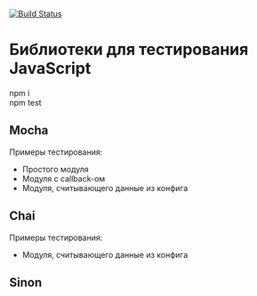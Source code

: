[![Build Status](https://travis-ci.com/p-12s/js.svg?branch=master)](https://travis-ci.com/p-12s/js)

# Библиотеки для тестирования JavaScript
npm i  
npm test

## Mocha
Примеры тестирования:
- Простого модуля
- Модуля с callback-ом
- Модуля, считывающего данные из конфига

## Chai
Примеры тестирования:
- Модуля, считывающего данные из конфига

## Sinon
